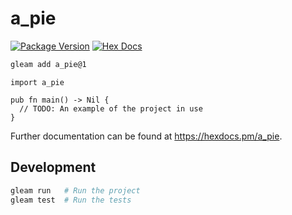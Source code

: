 # a_pie

[![Package Version](https://img.shields.io/hexpm/v/a_pie)](https://hex.pm/packages/a_pie)
[![Hex Docs](https://img.shields.io/badge/hex-docs-ffaff3)](https://hexdocs.pm/a_pie/)

```sh
gleam add a_pie@1
```
```gleam
import a_pie

pub fn main() -> Nil {
  // TODO: An example of the project in use
}
```

Further documentation can be found at <https://hexdocs.pm/a_pie>.

## Development

```sh
gleam run   # Run the project
gleam test  # Run the tests
```
